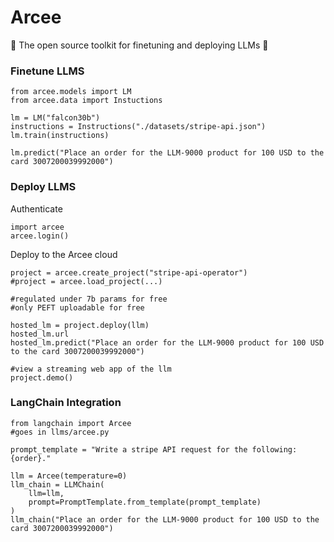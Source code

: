 # Arcee

:tulip:	The open source toolkit for finetuning and deploying LLMs :tulip:

### Finetune LLMS

```
from arcee.models import LM
from arcee.data import Instuctions

lm = LM("falcon30b")
instructions = Instructions("./datasets/stripe-api.json")
lm.train(instructions)

lm.predict("Place an order for the LLM-9000 product for 100 USD to the card 3007200039992000")
```

### Deploy LLMS

Authenticate

```
import arcee
arcee.login()
```

Deploy to the Arcee cloud

```
project = arcee.create_project("stripe-api-operator")
#project = arcee.load_project(...)

#regulated under 7b params for free
#only PEFT uploadable for free

hosted_lm = project.deploy(llm)
hosted_lm.url
hosted_lm.predict("Place an order for the LLM-9000 product for 100 USD to the card 3007200039992000")

#view a streaming web app of the llm
project.demo()
```

### LangChain Integration

```
from langchain import Arcee
#goes in llms/arcee.py

prompt_template = "Write a stripe API request for the following: {order}."

llm = Arcee(temperature=0)
llm_chain = LLMChain(
    llm=llm,
    prompt=PromptTemplate.from_template(prompt_template)
)
llm_chain("Place an order for the LLM-9000 product for 100 USD to the card 3007200039992000")
```


